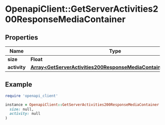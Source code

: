 # OpenapiClient::GetServerActivities200ResponseMediaContainer

## Properties

| Name | Type | Description | Notes |
| ---- | ---- | ----------- | ----- |
| **size** | **Float** |  | [optional] |
| **activity** | [**Array&lt;GetServerActivities200ResponseMediaContainerActivityInner&gt;**](GetServerActivities200ResponseMediaContainerActivityInner.md) |  | [optional] |

## Example

```ruby
require 'openapi_client'

instance = OpenapiClient::GetServerActivities200ResponseMediaContainer.new(
  size: null,
  activity: null
)
```

